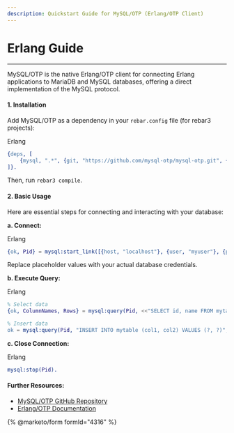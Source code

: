 ```yaml
---
description: Quickstart Guide for MySQL/OTP (Erlang/OTP Client)
---
```


# Erlang Guide

***

MySQL/OTP is the native Erlang/OTP client for connecting Erlang applications to MariaDB and MySQL databases, offering a direct implementation of the MySQL protocol.

#### 1. Installation

Add MySQL/OTP as a dependency in your `rebar.config` file (for rebar3 projects):

Erlang

```erlang
{deps, [
    {mysql, ".*", {git, "https://github.com/mysql-otp/mysql-otp.git", {tag, "2.0.0"}}} % Use the latest stable tag
]}.
```

Then, run `rebar3 compile`.

#### 2. Basic Usage

Here are essential steps for connecting and interacting with your database:

**a. Connect:**

Erlang

```erlang
{ok, Pid} = mysql:start_link([{host, "localhost"}, {user, "myuser"}, {password, "mypass"}, {database, "mydb"}]).
```

Replace placeholder values with your actual database credentials.

**b. Execute Query:**

Erlang

```erlang
% Select data
{ok, ColumnNames, Rows} = mysql:query(Pid, <<"SELECT id, name FROM mytable WHERE status = ?">>, [<<"active">>]).

% Insert data
ok = mysql:query(Pid, "INSERT INTO mytable (col1, col2) VALUES (?, ?)", [<<"value1">>, 123]).
```

**c. Close Connection:**

Erlang

```erlang
mysql:stop(Pid).
```

#### Further Resources:

* [MySQL/OTP GitHub Repository](https://github.com/mysql-otp/mysql-otp)
* [Erlang/OTP Documentation](https://www.google.com/search?q=http://erlang.org/doc/man/mysql.html\&authuser=1)

{% @marketo/form formId="4316" %}
